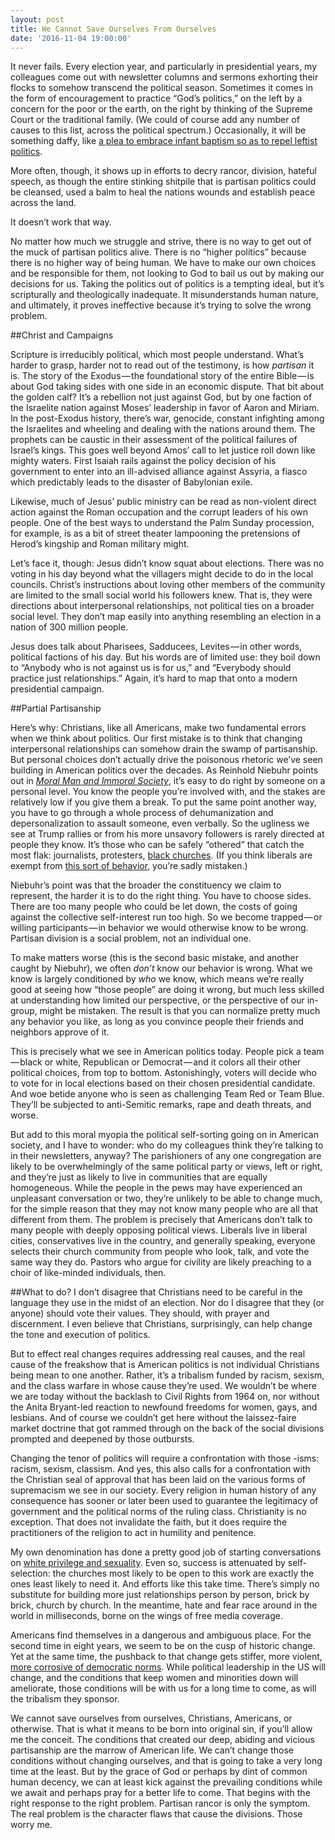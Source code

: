 ```yaml
---
layout: post
title: We Cannot Save Ourselves From Ourselves
date: '2016-11-04 19:00:00'
---
```


It never fails. Every election year, and particularly in presidential years, my colleagues come out with newsletter columns and sermons exhorting their flocks to somehow transcend the political season. Sometimes it comes in the form of encouragement to practice “God’s politics,” on the left by a concern for the poor or the earth, on the right by thinking of the Supreme Court or the traditional family. (We could of course add any number of causes to this list, across the political spectrum.) Occasionally, it will be something daffy, like [a plea to embrace infant baptism so as to repel leftist politics](http://thefederalist.com/2016/10/31/denying-infant-baptism-leads-leftist-politics/).

More often, though, it shows up in efforts to decry rancor, division, hateful speech, as though the entire stinking shitpile that is partisan politics could be cleansed, used a balm to heal the nations wounds and establish peace across the land.

It doesn’t work that way.

No matter how much we struggle and strive, there is no way to get out of the muck of partisan politics alive. <!--more-->There is no “higher politics” because there is no higher way of being human. We have to make our own choices and be responsible for them, not looking to God to bail us out by making our decisions for us. Taking the politics out of politics is a tempting ideal, but it’s scripturally and theologically inadequate. It misunderstands human nature, and ultimately, it proves ineffective because it’s trying to solve the wrong problem.

##Christ and Campaigns

Scripture is irreducibly political, which most people understand. What’s harder to grasp, harder not to read out of the testimony, is how *partisan* it is. The story of the Exodus — the foundational story of the entire Bible — is about God taking sides with one side in an economic dispute. That bit about the golden calf? It’s a rebellion not just against God, but by one faction of the Israelite nation against Moses’ leadership in favor of Aaron and Miriam. In the post-Exodus history, there’s war, genocide, constant infighting among the Israelites and wheeling and dealing with the nations around them. The prophets can be caustic in their assessment of the political failures of Israel’s kings. This goes well beyond Amos’ call to let justice roll down like mighty waters. First Isaiah rails against the policy decision of his government to enter into an ill-advised alliance against Assyria, a fiasco which predictably leads to the disaster of Babylonian exile.

Likewise, much of Jesus’ public ministry can be read as non-violent direct action against the Roman occupation and the corrupt leaders of his own people. One of the best ways to understand the Palm Sunday procession, for example, is as a bit of street theater lampooning the pretensions of Herod’s kingship and Roman military might.

Let’s face it, though: Jesus didn’t know squat about elections. There was no voting in his day beyond what the villagers might decide to do in the local councils. Christ’s instructions about loving other members of the community are limited to the small social world his followers knew. That is, they were directions about interpersonal relationships, not political ties on a broader social level. They don’t map easily into anything resembling an election in a nation of 300 million people.

Jesus does talk about Pharisees, Sadducees, Levites — in other words, political factions of his day. But his words are of limited use: they boil down to “Anybody who is not against us is for us,” and “Everybody should practice just relationships.” Again, it’s hard to map that onto a modern presidential campaign.


##Partial Partisanship

Here’s why: Christians, like all Americans, make two fundamental errors when we think about politics. Our first mistake is to think that changing interpersonal relationships can somehow drain the swamp of partisanship. But personal choices don’t actually drive the poisonous rhetoric we’ve seen building in American politics over the decades. As Reinhold Niebuhr points out in *[Moral Man and Immoral Society](https://www.amazon.com/Moral-Man-Immoral-Society-Theological/dp/0664235395)*, it’s easy to do right by someone on a personal level. You know the people you’re involved with, and the stakes are relatively low if you give them a break. To put the same point another way, you have to go through a whole process of dehumanization and depersonalization to assault someone, even verbally. So the ugliness we see at Trump rallies or from his more unsavory followers is rarely directed at people they know. It’s those who can be safely “othered” that catch the most flak: journalists, protesters, [black churches](http://www.wdam.com/story/33592564/church-in-greenville-burned-and-spray-painted-vote-trump). (If you think liberals are exempt from [this sort of behavior](http://archive.jsonline.com/blogs/news/117738098.html), you’re sadly mistaken.)

Niebuhr’s point was that the broader the constituency we claim to represent, the harder it is to do the right thing. You have to choose sides. There are too many people who could be let down, the costs of going against the collective self-interest run too high. So we become trapped — or willing participants — in behavior we would otherwise know to be wrong. Partisan division is a social problem, not an individual one.

To make matters worse (this is the second basic mistake, and another caught by Niebuhr), we often *don’t* know our behavior is wrong. What we know is largely conditioned by *who* we know, which means we’re really good at seeing how “those people” are doing it wrong, but much less skilled at understanding how limited our perspective, or the perspective of our in-group, might be mistaken. The result is that you can normalize pretty much any behavior you like, as long as you convince people their friends and neighbors approve of it.

This is precisely what we see in American politics today. People pick a team — black or white, Republican or Democrat — and it colors all their other political choices, from top to bottom. Astonishingly, voters will decide who to vote for in local elections based on their chosen presidential candidate. And woe betide anyone who is seen as challenging Team Red or Team Blue. They’ll be subjected to anti-Semitic remarks, rape and death threats, and worse.

But add to this moral myopia the political self-sorting going on in American society, and I have to wonder: who do my colleagues think they’re talking to in their newsletters, anyway? The parishioners of any one congregation are likely to be overwhelmingly of the same political party or views, left or right, and they’re just as likely to live in communities that are equally homogeneous. While the people in the pews may have experienced an unpleasant conversation or two, they’re unlikely to be able to change much, for the simple reason that they may not know many people who are all that different from them. The problem is precisely that Americans don’t talk to many people with deeply opposing political views. Liberals live in liberal cities, conservatives live in the country, and generally speaking, everyone selects their church community from people who look, talk, and vote the same way they do. Pastors who argue for civility are likely preaching to a choir of like-minded individuals, then.

##What to do?
I don’t disagree that Christians need to be careful in the language they use in the midst of an election. Nor do I disagree that they (or anyone) should vote their values. They should, with prayer and discernment. I even believe that Christians, surprisingly, can help change the tone and execution of politics.

But to effect real changes requires addressing real causes, and the real cause of the freakshow that is American politics is not individual Christians being mean to one another. Rather, it’s a tribalism funded by racism, sexism, and the class warfare in whose cause they’re used. We wouldn’t be where we are today without the backlash to Civil Rights from 1964 on, nor without the Anita Bryant-led reaction to newfound freedoms for women, gays, and lesbians. And of course we couldn’t get here without the laissez-faire market doctrine that got rammed through on the back of the social divisions prompted and deepened by those outbursts.

Changing the tenor of politics will require a confrontation with those -isms: racism, sexism, classism. And yes, this also calls for a confrontation with the Christian seal of approval that has been laid on the various forms of supremacism we see in our society. Every religion in human history of any consequence has sooner or later been used to guarantee the legitimacy of government and the political norms of the ruling class. Christianity is no exception. That does not invalidate the faith, but it does require the practitioners of the religion to act in humility and penitence.

My own denomination has done a pretty good job of starting conversations on [white privilege and sexuality](http://privilege.uccpages.org/). Even so, success is attenuated by self-selection: the churches most likely to be open to this work are exactly the ones least likely to need it. And efforts like this take time. There’s simply no substitute for building more just relationships person by person, brick by brick, church by church. In the meantime, hate and fear race around in the world in milliseconds, borne on the wings of free media coverage.

Americans find themselves in a dangerous and ambiguous place. For the second time in eight years, we seem to be on the cusp of historic change. Yet at the same time, the pushback to that change gets stiffer, more violent, [more corrosive of democratic norms](https://www.washingtonpost.com/blogs/plum-line/wp/2016/11/03/republicans-are-now-vowing-total-war-and-the-consequences-could-be-immense/). While political leadership in the US will change, and the conditions that keep women and minorities down will ameliorate, those conditions will be with us for a long time to come, as will the tribalism they sponsor.

We cannot save ourselves from ourselves, Christians, Americans, or otherwise. That is what it means to be born into original sin, if you’ll allow me the conceit. The conditions that created our deep, abiding and vicious partisanship are the marrow of American life. We can’t change those conditions without changing ourselves, and that is going to take a very long time at the least. But by the grace of God or perhaps by dint of common human decency, we can at least kick against the prevailing conditions while we await and perhaps pray for a better life to come. That begins with the right response to the right problem. Partisan rancor is only the symptom. The real problem is the character flaws that cause the divisions. Those worry me.